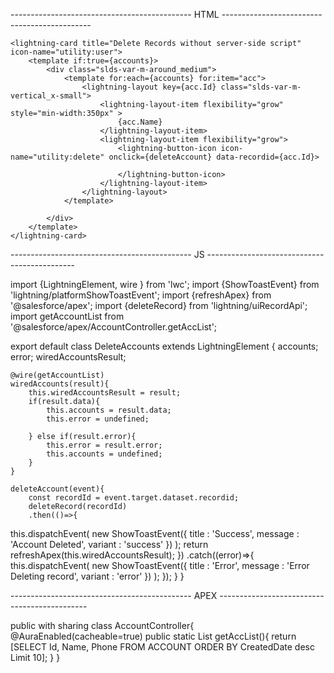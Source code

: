 --------------------------------------------- HTML ---------------------------------------------

    <lightning-card title="Delete Records without server-side script" icon-name="utility:user">
        <template if:true={accounts}>
            <div class="slds-var-m-around_medium">
                <template for:each={accounts} for:item="acc">
                    <lightning-layout key={acc.Id} class="slds-var-m-vertical_x-small">
                        <lightning-layout-item flexibility="grow" style="min-width:350px" >
                            {acc.Name}
                        </lightning-layout-item>
                        <lightning-layout-item flexibility="grow">
                            <lightning-button-icon icon-name="utility:delete" onclick={deleteAccount} data-recordid={acc.Id}>

                            </lightning-button-icon>
                        </lightning-layout-item>
                    </lightning-layout>
                </template>

            </div>
        </template>
    </lightning-card>


--------------------------------------------- JS ---------------------------------------------

import {LightningElement, wire } from 'lwc';
import {ShowToastEvent} from 'lightning/platformShowToastEvent';
import {refreshApex} from '@salesforce/apex';
import {deleteRecord} from 'lightning/uiRecordApi';
import getAccountList from '@salesforce/apex/AccountController.getAccList';

export default class DeleteAccounts extends LightningElement {
    accounts;
    error;
    wiredAccountsResult;

    @wire(getAccountList)
    wiredAccounts(result){
        this.wiredAccountsResult = result;
        if(result.data){
            this.accounts = result.data;
            this.error = undefined;

        } else if(result.error){
            this.error = result.error;
            this.accounts = undefined;
        }
    }

    deleteAccount(event){
        const recordId = event.target.dataset.recordid;
        deleteRecord(recordId)
        .then(()=>{
this.dispatchEvent(
    new ShowToastEvent({
        title : 'Success',
        message : 'Account Deleted',
        variant : 'success'
    })
);
        return refreshApex(this.wiredAccountsResult);
        })
        .catch((error)=>{
            this.dispatchEvent(
                new ShowToastEvent({
                    title : 'Error',
                    message : 'Error Deleting record',
                    variant : 'error'
                })
            );
        });
    }
}



--------------------------------------------- APEX ---------------------------------------------

public with sharing class AccountController{
    @AuraEnabled(cacheable=true)
    public static List<Account> getAccList(){
        return [SELECT Id, Name, Phone FROM ACCOUNT ORDER BY CreatedDate desc Limit 10];
    }
}